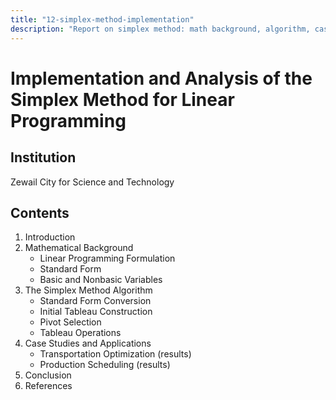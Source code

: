 ```yaml
---
title: "12-simplex-method-implementation"
description: "Report on simplex method: math background, algorithm, case studies in transportation optimization and production scheduling.  "
---
```

# Implementation and Analysis of the Simplex Method for Linear Programming

## Institution
Zewail City for Science and Technology

## Contents
1. Introduction
2. Mathematical Background
   - Linear Programming Formulation
   - Standard Form
   - Basic and Nonbasic Variables
3. The Simplex Method Algorithm
   - Standard Form Conversion
   - Initial Tableau Construction
   - Pivot Selection
   - Tableau Operations
4. Case Studies and Applications
   - Transportation Optimization (results)
   - Production Scheduling (results)
5. Conclusion
6. References


